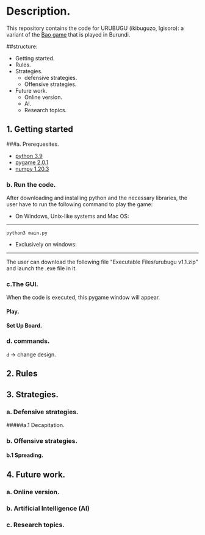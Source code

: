 # Description.
This repository contains the code for URUBUGU (ikibuguzo, Igisoro): a variant of the [Bao game](https://en.wikipedia.org/wiki/Bao_(game)) that is played in Burundi.

##structure:
- Getting started.
- Rules.
- Strategies.
   - defensive strategies.
   - Offensive strategies.
- Future work.
    - Online version.
    - AI.
    - Research topics.
   
## 1. Getting started 
###a. Prerequesites.
- [python 3.9](https://www.python.org/downloads/)
- [pygame 2.0.1](https://www.pygame.org/wiki/GettingStarted)
- [numpy 1.20.3](https://numpy.org/install/)

 
### b. Run the code.
After downloading and installing python and the necessary libraries, the user have to run the 
following command to play the game:


- On Windows, Unix-like systems and Mac OS:
---
```
python3 main.py 
```

- Exclusively on windows:

---
The user can download the following file "Executable Files/urubugu v1.1.zip" and launch the .exe file in it.

### c.The GUI.
When the code is executed, this pygame window will appear.
 #### Play.
 
 #### Set Up Board.

### d. commands.

`d` → change design.

## 2. Rules 


## 3. Strategies.
### a. Defensive strategies.
#####a.1 Decapitation.
### b. Offensive strategies.
#### b.1 Spreading.

## 4. Future work.

### a. Online version.
### b. Artificial Intelligence (AI)
### c. Research topics.